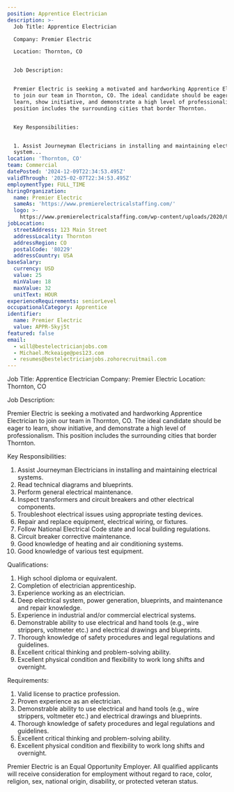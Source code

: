 ```yaml
---
position: Apprentice Electrician
description: >-
  Job Title: Apprentice Electrician

  Company: Premier Electric

  Location: Thornton, CO


  Job Description:


  Premier Electric is seeking a motivated and hardworking Apprentice Electrician
  to join our team in Thornton, CO. The ideal candidate should be eager to
  learn, show initiative, and demonstrate a high level of professionalism. This
  position includes the surrounding cities that border Thornton.


  Key Responsibilities:


  1. Assist Journeyman Electricians in installing and maintaining electrical
  system...
location: 'Thornton, CO'
team: Commercial
datePosted: '2024-12-09T22:34:53.495Z'
validThrough: '2025-02-07T22:34:53.495Z'
employmentType: FULL_TIME
hiringOrganization:
  name: Premier Electric
  sameAs: 'https://www.premierelectricalstaffing.com/'
  logo: >-
    https://www.premierelectricalstaffing.com/wp-content/uploads/2020/05/Premier-Electrical-Staffing-logo.png
jobLocation:
  streetAddress: 123 Main Street
  addressLocality: Thornton
  addressRegion: CO
  postalCode: '80229'
  addressCountry: USA
baseSalary:
  currency: USD
  value: 25
  minValue: 18
  maxValue: 32
  unitText: HOUR
experienceRequirements: seniorLevel
occupationalCategory: Apprentice
identifier:
  name: Premier Electric
  value: APPR-5kyj5t
featured: false
email:
  - will@bestelectricianjobs.com
  - Michael.Mckeaige@pes123.com
  - resumes@bestelectricianjobs.zohorecruitmail.com
---
```




Job Title: Apprentice Electrician
Company: Premier Electric
Location: Thornton, CO

Job Description:

Premier Electric is seeking a motivated and hardworking Apprentice Electrician to join our team in Thornton, CO. The ideal candidate should be eager to learn, show initiative, and demonstrate a high level of professionalism. This position includes the surrounding cities that border Thornton.

Key Responsibilities:

1. Assist Journeyman Electricians in installing and maintaining electrical systems.
2. Read technical diagrams and blueprints.
3. Perform general electrical maintenance.
4. Inspect transformers and circuit breakers and other electrical components.
5. Troubleshoot electrical issues using appropriate testing devices.
6. Repair and replace equipment, electrical wiring, or fixtures.
7. Follow National Electrical Code state and local building regulations.
8. Circuit breaker corrective maintenance.
9. Good knowledge of heating and air conditioning systems.
10. Good knowledge of various test equipment.

Qualifications:

1. High school diploma or equivalent.
2. Completion of electrician apprenticeship.
3. Experience working as an electrician.
4. Deep electrical system, power generation, blueprints, and maintenance and repair knowledge.
5. Experience in industrial and/or commercial electrical systems.
6. Demonstrable ability to use electrical and hand tools (e.g., wire strippers, voltmeter etc.) and electrical drawings and blueprints.
7. Thorough knowledge of safety procedures and legal regulations and guidelines.
8. Excellent critical thinking and problem-solving ability.
9. Excellent physical condition and flexibility to work long shifts and overnight.

Requirements:

1. Valid license to practice profession.
2. Proven experience as an electrician.
3. Demonstrable ability to use electrical and hand tools (e.g., wire strippers, voltmeter etc.) and electrical drawings and blueprints.
4. Thorough knowledge of safety procedures and legal regulations and guidelines.
5. Excellent critical thinking and problem-solving ability.
6. Excellent physical condition and flexibility to work long shifts and overnight.

Premier Electric is an Equal Opportunity Employer. All qualified applicants will receive consideration for employment without regard to race, color, religion, sex, national origin, disability, or protected veteran status.